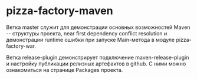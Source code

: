 # pizza-factory-maven

Ветка master служит для демонстрации основных возможностей Maven -- структуры проекта, near first dependency conflict resolution
и демонстрации runtime ошибки при запуске Main-метода в модуле pizza-factory-war.

Ветка release-plugin демонстрирует подключение maven-release-plugin и настройку публикации релизных артефактов в github.
С ними можно ознакомиться на странице Packages проекта.
